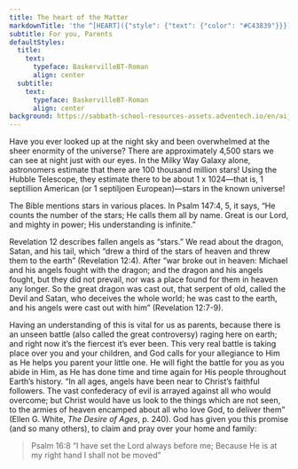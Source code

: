 ```yaml
---
title: The heart of the Matter
markdownTitle: 'the ^[HEART]({"style": {"text": {"color": "#C43839"}}}) of the ^[MATTER]({"style": {"text": {"color": "#006EB6"}}})'
subtitle: For you, Parents
defaultStyles:
  title:
    text:
      typeface: BaskervilleBT-Roman
      align: center
  subtitle:
    text:
      typeface: BaskervilleBT-Roman
      align: center
background: https://sabbath-school-resources-assets.adventech.io/en/aij/2025-01-bg/assets/06-04.png
---
```


Have you ever looked up at the night sky and been overwhelmed at the sheer enormity of the universe? There are approximately 4,500 stars we can see at night just with our eyes. In the Milky Way Galaxy alone, astronomers estimate that there are 100 thousand million stars! Using the Hubble Telescope, they estimate there to be about 1 x 1024—that is, 1 septillion American (or 1 septiljoen European)—stars in the known universe! 

The Bible mentions stars in various places. In Psalm 147:4, 5, it says, “He counts the number of the stars; He calls them all by name. Great is our Lord, and mighty in power; His understanding is infinite.”

Revelation 12 describes fallen angels as “stars.” We read about the dragon, Satan, and his tail, which “drew a third of the stars of heaven and threw them to the earth” (Revelation 12:4). After “war broke out in heaven: Michael and his angels fought with the dragon; and the dragon and his angels fought, but they did not prevail, nor was a place found for them in heaven any longer. So the great dragon was cast out, that serpent of old, called the Devil and Satan, who deceives the whole world; he was cast to the earth, and his angels were cast out with him” (Revelation 12:7-9). 

Having an understanding of this is vital for us as parents, because there is an unseen battle (also called the great controversy) raging here on earth; and right now it’s the fiercest it’s ever been. This very real battle is taking place over you and your children, and God calls for your allegiance to Him as He helps you parent your little one. He will fight the battle for you as you abide in Him, as He has done time and time again for His people throughout Earth’s history. “In all ages, angels have been near to Christ’s faithful followers. The vast confederacy of evil is arrayed against all who would overcome; but Christ would have us look to the things which are not seen, to the armies of heaven encamped about all who love God, to deliver them” (Ellen G. White, _The Desire of Ages_, p. 240). God has given you this promise (and so many others), to claim and pray over your home and family:

> <callout>Psalm 16:8</callout>
> “I have set the Lord always before me; Because He is at my right hand I shall not be moved” 